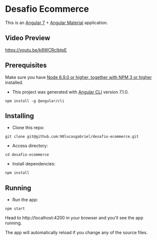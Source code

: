# Desafio Ecommerce

This is an [Angular 7](http://angular.io/) + [Angular Material](https://material.angular.io/) application. 

## Video Preview
https://youtu.be/k8WCRcIbtpE

## Prerequisites
Make sure you have [Node 6.9.0 or higher, together with NPM 3 or higher](https://nodejs.org/en/) installed.

- This project was generated with [Angular CLI](https://github.com/angular/angular-cli) version 7.1.0.
```
npm install -g @angular/cli
```
## Installing
- Clone this repo:

```
git clone git@github.com:90lucasgabriel/desafio-ecommerce.git
```
- Access directory:
```
cd desafio-ecommerce
```
- Install dependencies:
```
npm install
```
## Running
- Run the app:
```
npm start
```
Head to http://localhost:4200 in your browser and you'll see the app running.

The app will automatically reload if you change any of the source files.
